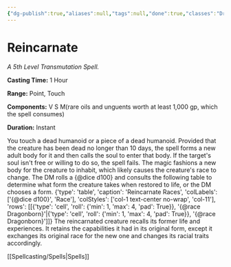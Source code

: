 ```yaml
---
{"dg-publish":true,"aliases":null,"tags":null,"done":true,"classes":"Druid,","spellLevel":5,"school":"Transmutation","source":"PHB","permalink":"/spells/reincarnate/","dgHomeLink":false,"dgPassFrontmatter":true}
---
```


# Reincarnate
*A 5th Level Transmutation Spell.*

**Casting Time:** 1 Hour

**Range:** Point, Touch

**Components:** V S M(rare oils and unguents worth at least 1,000 gp, which the spell consumes)

**Duration:** Instant

You touch a dead humanoid or a piece of a dead humanoid. Provided that the creature has been dead no longer than 10 days, the spell forms a new adult body for it and then calls the soul to enter that body. If the target's soul isn't free or willing to do so, the spell fails.
The magic fashions a new body for the creature to inhabit, which likely causes the creature's race to change. The DM rolls a {@dice d100} and consults the following table to determine what form the creature takes when restored to life, or the DM chooses a form.
{'type': 'table', 'caption': 'Reincarnate Races', 'colLabels': ['{@dice d100}', 'Race'], 'colStyles': ['col-1 text-center no-wrap', 'col-11'], 'rows': [[{'type': 'cell', 'roll': {'min': 1, 'max': 4, 'pad': True}}, '{@race Dragonborn}'|{'type': 'cell', 'roll': {'min': 1, 'max': 4, 'pad': True}}, '{@race Dragonborn}']]}
The reincarnated creature recalls its former life and experiences. It retains the capabilities it had in its original form, except it exchanges its original race for the new one and changes its racial traits accordingly.

[[Spellcasting/Spells|Spells]]